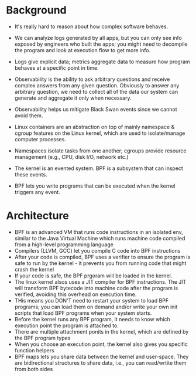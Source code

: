 # Background
- It's really hard to reason about how complex software behaves.
- We can analyze logs generated by all apps, but you can only see info exposed by engineers who built the apps; you might need to decompile the program and look at execution flow to get more info.
- Logs give explicit data; metrics aggregate data to measure how program behaves at a specific point in time.
- Observability is the ability to ask arbitrary questions and receive complex answers from any given question. Obviously to answer any arbitrary question, we need to collect all of the data our system can generate and aggregate it only when necessary.
- Observability helps us mitigate Black Swan events since we cannot avoid them.

- Linux containers are an abstraction on top of mainly namespace & cgroup features on the Linux kernel, which are used to isolate/manage computer processes.
- Namespaces isolate tasks from one another; cgroups provide resource management (e.g., CPU, disk I/O, network etc.)

- The kernel is an evented system. BPF is a subsystem that can inspect these events.
- BPF lets you write programs that can be executed when the kernel triggers any event.

# Architecture
- BPF is an advanced VM that runs code instructions in an isolated env, similar to the Java Virtual Machine which runs machine code compiled from a high-level programming language
- Compilers (LLVM, GCC) let you compile C code into BPF instructions
- After your code is compiled, BPF uses a verifier to ensure the program is safe to run by the kernel - it prevents you from running code that might crash the kernel
- If your code is safe, the BPF prgoram will be loaded in the kernel.
- The linux kernel alsos uses a JIT compiler for BPF instructions. The JIT will transform BPF bytecode into machine code after the program is verified, avoiding this overhead on execution time.
- THis means you DON'T need to restart your system to load BPF programs; you can load them on demand and/or write your own init scripts that load BPF programs when your system starts.
- Before the kernel runs any BPF program, it needs to know which execution point the program is attached to.
- There are multiple attachment ponits in the kernel, which are defined by the BPF program types
- When you choose an execution point, the kernel also gives you specific function helpers
- BPF maps lets you share data between the kernel and user-space. They are bidirectional structures to share data, i.e., you can read/wrtite them from both sides
